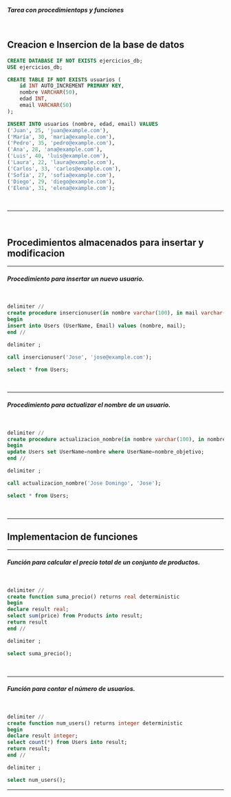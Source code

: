  ***Tarea con procedimientops y funciones***

<br>

## **Creacion e Insercion de la base de datos**

```sql
CREATE DATABASE IF NOT EXISTS ejercicios_db;
USE ejercicios_db;

CREATE TABLE IF NOT EXISTS usuarios (
    id INT AUTO_INCREMENT PRIMARY KEY,
    nombre VARCHAR(50),
    edad INT,
    email VARCHAR(50)
);

INSERT INTO usuarios (nombre, edad, email) VALUES
('Juan', 25, 'juan@example.com'),
('María', 30, 'maria@example.com'),
('Pedro', 35, 'pedro@example.com'),
('Ana', 28, 'ana@example.com'),
('Luis', 40, 'luis@example.com'),
('Laura', 22, 'laura@example.com'),
('Carlos', 33, 'carlos@example.com'),
('Sofía', 27, 'sofia@example.com'),
('Diego', 29, 'diego@example.com'),
('Elena', 31, 'elena@example.com');
```
<br>

---

<br>

## **Procedimientos almacenados para insertar y modificacion**

---

#### *Procedimiento para insertar un nuevo usuario.*

<br>

```sql
delimiter //
create procedure insercionuser(in nombre varchar(100), in mail varchar(100))
begin
insert into Users (UserName, Email) values (nombre, mail);
end //

delimiter ;

call insercionuser('Jose', 'jose@example.com');

select * from Users;
```

<br>

---

#### *Procedimiento para actualizar el nombre de un usuario.*

<br>

```sql
delimiter //
create procedure actualizacion_nombre(in nombre varchar(100), in nombre_objetivo varchar(100))
begin
update Users set UserName=nombre where UserName=nombre_objetivo;
end //

delimiter ;

call actualizacion_nombre('Jose Domingo', 'Jose');

select * from Users;
```

<br>

---

## **Implementacion de funciones**

---

#### *Función para calcular el precio total de un conjunto de productos.*

<br>

```sql
delimiter //
create function suma_precio() returns real deterministic
begin
declare result real;
select sum(price) from Products into result;
return result
end //

delimiter ;

select suma_precio();
```

<br>

---

#### *Función para contar el número de usuarios.*

<br>

```sql
delimiter //
create function num_users() returns integer deterministic
begin
declare result integer;
select count(*) from Users into result;
return result;
end //

delimiter ;

select num_users();
```

---